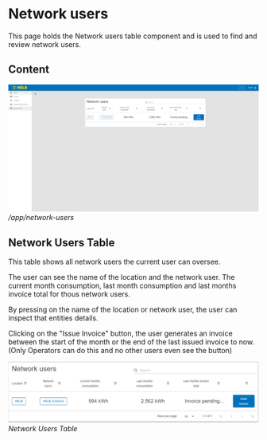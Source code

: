 # Network users

This page holds the Network users table component and is used to find and review
network users.

## Content

![ENNetworkusersPage](../../assets/network-users-page.png) _/app/network-users_

## Network Users Table

This table shows all network users the current user can oversee.

The user can see the name of the location and the network user. The current
month consumption, last month consumption and last months invoice total for
thous network users.

By pressing on the name of the location or network user, the user can inspect
that entities details.

Clicking on the "Issue Invoice" button, the user generates an invoice between
the start of the month or the end of the last issued invoice to now. (Only
Operators can do this and no other users even see the button)

![ENNetworkUsersTable](../../assets/network-users-table.png) _Network Users
Table_
